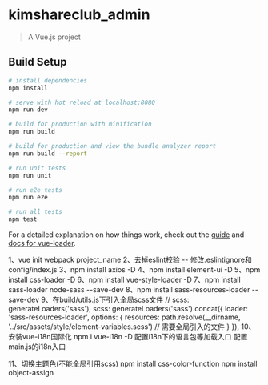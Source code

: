 # kimshareclub_admin

> A Vue.js project

## Build Setup

``` bash
# install dependencies
npm install

# serve with hot reload at localhost:8080
npm run dev

# build for production with minification
npm run build

# build for production and view the bundle analyzer report
npm run build --report

# run unit tests
npm run unit

# run e2e tests
npm run e2e

# run all tests
npm test
```

For a detailed explanation on how things work, check out the [guide](http://vuejs-templates.github.io/webpack/) and [docs for vue-loader](http://vuejs.github.io/vue-loader).


1、vue init webpack project_name
2、去掉eslint校验 -- 修改.eslintignore和config/index.js
3、npm install axios -D
4、npm install element-ui -D
5、npm install css-loader -D
6、npm install vue-style-loader -D
7、npm install sass-loader node-sass --save-dev
8、npm install sass-resources-loader --save-dev
9、在build/utils.js下引入全局scss文件
    // scss: generateLoaders('sass'),
    scss: generateLoaders('sass').concat({
        loader: 'sass-resources-loader',
        options: {
            resources: path.resolve(__dirname, '../src/assets/style/element-variables.scss') // 需要全局引入的文件
        }
    }),
10、安装vue-i18n国际化
    npm i vue-i18n -D
    配置i18n下的语言包等加载入口
    配置main.js的i18n入口

11、切换主题色(不能全局引用scss)
    npm install css-color-function
    npm install object-assign